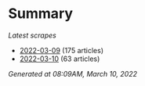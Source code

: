# Summary
*Latest scrapes*
* [2022-03-09](https://github.com/nuuuwan/news_lk/blob/data/news_lk.2022-03-09.json) (175 articles)
* [2022-03-10](https://github.com/nuuuwan/news_lk/blob/data/news_lk.2022-03-10.json) (63 articles)

*Generated at 08:09AM, March 10, 2022*